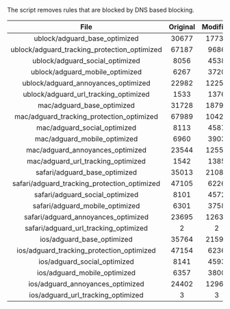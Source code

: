 The script removes rules that are blocked by DNS based blocking.


| File | Original | Modified |
|:----:|:-----:|:-----:|
| ublock/adguard_base_optimized | 30677 | 17736 |
| ublock/adguard_tracking_protection_optimized | 67187 | 9686 |
| ublock/adguard_social_optimized | 8056 | 4538 |
| ublock/adguard_mobile_optimized | 6267 | 3720 |
| ublock/adguard_annoyances_optimized | 22982 | 12253 |
| ublock/adguard_url_tracking_optimized | 1533 | 1376 |
| mac/adguard_base_optimized | 31728 | 18796 |
| mac/adguard_tracking_protection_optimized | 67989 | 10420 |
| mac/adguard_social_optimized | 8113 | 4587 |
| mac/adguard_mobile_optimized | 6960 | 3903 |
| mac/adguard_annoyances_optimized | 23544 | 12559 |
| mac/adguard_url_tracking_optimized | 1542 | 1385 |
| safari/adguard_base_optimized | 35013 | 21085 |
| safari/adguard_tracking_protection_optimized | 47105 | 6226 |
| safari/adguard_social_optimized | 8101 | 4572 |
| safari/adguard_mobile_optimized | 6301 | 3758 |
| safari/adguard_annoyances_optimized | 23695 | 12636 |
| safari/adguard_url_tracking_optimized | 2 | 2 |
| ios/adguard_base_optimized | 35764 | 21593 |
| ios/adguard_tracking_protection_optimized | 47154 | 6236 |
| ios/adguard_social_optimized | 8141 | 4593 |
| ios/adguard_mobile_optimized | 6357 | 3800 |
| ios/adguard_annoyances_optimized | 24402 | 12969 |
| ios/adguard_url_tracking_optimized | 3 | 3 |